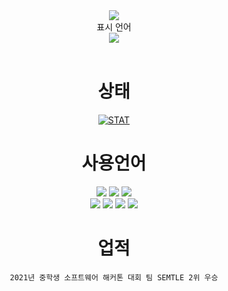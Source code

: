 <div align="center">
<img src="https://capsule-render.vercel.app/api?type=waving&color=gradient&height=300&section=header&text=RoMo_Official&fontSize=80&fontAlignY=40&desc=안녕하세요!👋 제 Github에 오신걸 환영합니다!&descAlignY=55" /><br>
표시 언어<br>
<a href="https://github.com/bluefirewolf534">
<img src="https://img.shields.io/badge/Read-in English-green" />
</a><br><br>


# 상태
[![STAT](https://github-readme-stats.vercel.app/api?username=jjwon419&theme=dark)](https://github.com/jjwon419)

# 사용언어
<img src="https://img.shields.io/badge/C-red?style=flat-square&logo=C&logoColor=white"/>
<img src="https://img.shields.io/badge/C%23-orange?style=flat-square&logo=Csharp&logoColor=white"/>
<img src="https://img.shields.io/badge/Java-brightgreen?style=flat-square&logo=Java&logoColor=white"/>
<br>
<img src="https://img.shields.io/badge/Php-blue?style=flat-square&logo=PHP&logoColor=white"/>
<img src="https://img.shields.io/badge/HTML-blueviolet?style=flat-square&logo=HTML5&logoColor=white"/>
<img src="https://img.shields.io/badge/CSS-ff69b4?style=flat-square&logo=CSS3&logoColor=white"/>
<img src="https://img.shields.io/badge/JavaScript-yellow?style=flat-square&logo=JavaScript&logoColor=white"/>
  
# 업적
```2021년 중학생 소프트웨어 해커톤 대회 팀 SEMTLE 2위 우승```
</div>
